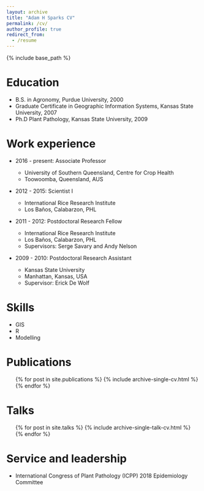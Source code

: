 ```yaml
---
layout: archive
title: "Adam H Sparks CV"
permalink: /cv/
author_profile: true
redirect_from:
  - /resume
---
```


{% include base_path %}

Education
======
* B.S. in Agronomy, Purdue University, 2000
* Graduate Certificate in Geographic Information Systems, Kansas State University, 2007
* Ph.D Plant Pathology, Kansas State University, 2009

Work experience
======

* 2016 - present: Associate Professor
  * University of Southern Queensland, Centre for Crop Health
  * Toowoomba, Queensland, AUS

* 2012 - 2015: Scientist I
  * International Rice Research Institute
  * Los Baños, Calabarzon, PHL

* 2011 - 2012: Postdoctoral Research Fellow
  * International Rice Research Institute
  * Los Baños, Calabarzon, PHL
  * Supervisors: Serge Savary and Andy Nelson

* 2009 - 2010: Postdoctoral Research Assistant
  * Kansas State University
  * Manhattan, Kansas, USA
  * Supervisor: Erick De Wolf


Skills
======
* GIS
* R
* Modelling

Publications
======
  <ul>{% for post in site.publications %}
    {% include archive-single-cv.html %}
  {% endfor %}</ul>

Talks
======
  <ul>{% for post in site.talks %}
    {% include archive-single-talk-cv.html %}
  {% endfor %}</ul>


Service and leadership
======
* International Congress of Plant Pathology (ICPP) 2018 Epidemiology Committee
